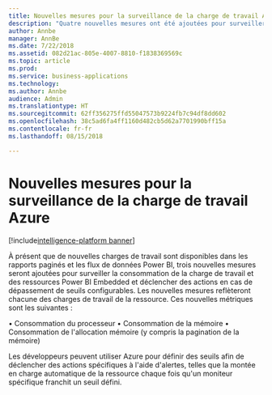 ```yaml
---
title: Nouvelles mesures pour la surveillance de la charge de travail Azure
description: "Quatre nouvelles mesures ont été ajoutées pour surveiller la consommation des ressources Power BI Embedded et déclencher des actions lorsque des seuils configurables sont dépassés."
author: Annbe
manager: AnnBe
ms.date: 7/22/2018
ms.assetid: 082d21ac-805e-4007-8810-f1838369569c
ms.topic: article
ms.prod: 
ms.service: business-applications
ms.technology: 
ms.author: Annbe
audience: Admin
ms.translationtype: HT
ms.sourcegitcommit: 62ff356275ffd55047573b9224fb7c94df8dd602
ms.openlocfilehash: 38c5ad6fa4ff1160d482cb5d62a7701990bff15a
ms.contentlocale: fr-fr
ms.lasthandoff: 08/15/2018

---
```

#  <a name="new-metrics-for-azure-workload-monitoring"></a>Nouvelles mesures pour la surveillance de la charge de travail Azure

[!include[intelligence-platform banner](../../includes/intelligence-platform.md)]



À présent que de nouvelles charges de travail sont disponibles dans les rapports paginés et les flux de données Power BI, trois nouvelles mesures seront ajoutées pour surveiller la consommation de la charge de travail et des ressources Power BI Embedded et déclencher des actions en cas de dépassement de seuils configurables. Les nouvelles mesures reflèteront chacune des charges de travail de la ressource. Ces nouvelles métriques sont les suivantes :

•   Consommation du processeur •   Consommation de la mémoire •   Consommation de l'allocation mémoire (y compris la pagination de la mémoire)

Les développeurs peuvent utiliser Azure pour définir des seuils afin de déclencher des actions spécifiques à l'aide d'alertes, telles que la montée en charge automatique de la ressource chaque fois qu'un moniteur spécifique franchit un seuil défini.

